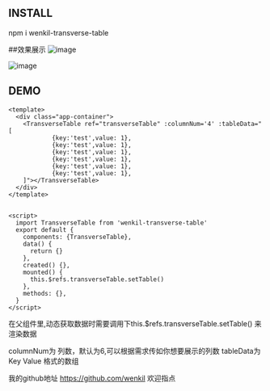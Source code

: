 ## INSTALL
npm i wenkil-transverse-table

##效果展示
![image](https://user-images.githubusercontent.com/48345586/127952584-0db67fdf-d7b8-4c37-a66a-b1efad7f344d.png)

![image](https://user-images.githubusercontent.com/48345586/127952594-d01bb6e5-9d4e-4206-8567-acb186666d7e.png)


## DEMO

```
<template>
  <div class="app-container">
    <TransverseTable ref="transverseTable" :columnNum='4' :tableData="[
            {key:'test',value: 1},
            {key:'test',value: 1},
            {key:'test',value: 1},
            {key:'test',value: 1},
            {key:'test',value: 1},
            {key:'test',value: 1},
    ]"></TransverseTable>
  </div>
</template>


<script>
  import TransverseTable from 'wenkil-transverse-table'
  export default {
    components: {TransverseTable},
    data() {
      return {}
    },
    created() {},
    mounted() {
      this.$refs.transverseTable.setTable()
    },
    methods: {},
  }
</script>
```
在父组件里,动态获取数据时需要调用下this.$refs.transverseTable.setTable() 来渲染数据

columnNum为 列数，默认为6,可以根据需求传如你想要展示的列数
tableData为 Key Value 格式的数组

我的github地址 https://github.com/wenkil 欢迎指点
